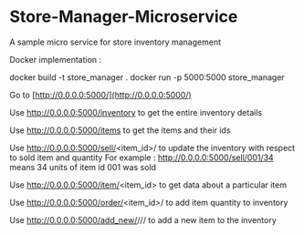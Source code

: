 # Store-Manager-Microservice

A sample micro service for store inventory management

Docker implementation :

docker build -t store_manager .
docker run -p 5000:5000 store_manager


Go to [http://0.0.0.0:5000/](http://0.0.0.0:5000/)

Use http://0.0.0.0:5000/inventory to get the entire inventory details

Use http://0.0.0.0:5000/items to get the items and their ids

Use http://0.0.0.0:5000/sell/<item_id>/<qty> to update the inventory with respect to sold item and quantity 
For example : http://0.0.0.0:5000/sell/001/34 means 34 units of item id 001 was sold

Use http://0.0.0.0:5000/item/<item_id> to get data about a particular item

Use http://0.0.0.0:5000/order/<item_id>/<qty> to add item quantity to inventory

Use http://0.0.0.0:5000/add_new/<item>/<name>/<price>/<qty> to add a new item to the inventory
